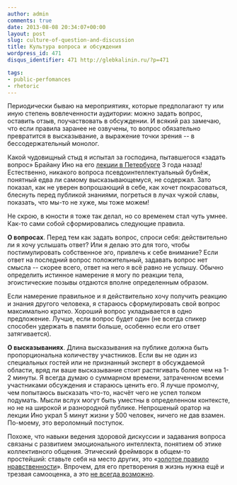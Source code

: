 ```yaml
---
author: admin
comments: true
date: 2013-08-08 20:34:07+00:00
layout: post
slug: culture-of-question-and-discussion
title: Культура вопроса и обсуждения
wordpress_id: 471
disqus_identifier: 471 http://glebkalinin.ru/?p=471

tags:
- public-perfomances
- rhetoric
---
```


Периодически бываю на мероприятиях, которые предполагают ту или иную степень вовлеченности аудитории: можно задать вопрос, оставить отзыв, поучаствовать в обсуждении. И всякий раз замечаю, что если правила заранее не озвучены, то вопрос обязательно превратится в высказывание, а выражение точки зрения -- в бессодержательный монолог. 

Какой чудовищный стыд я испытал за господина, пытавшегося «задать вопрос» Брайану Ино на его [лекции в Петербурге](http://glebkalinin.ru/brian-eno/) 3 года назад! Естественно, никакого вопроса псевдоинтеллектуальный бубнёж, понятный едва ли самому высказывающемуся, не содержал. Зато показал, как не уверен вопрошающий в себе, как хочет покрасоваться, блеснуть перед публикой знаниями, погреться в лучах чужой славы, показать, что мы-то не хуже, мы тоже можем!

Не скрою, в юности я тоже так делал, но со временем стал чуть умнее. Как-то сами собой сформировались следующие правила.

**О вопросах**. Перед тем как задать вопрос, спроси себя: действительно ли я хочу услышать ответ? Или я делаю это для того, чтобы постимулировать собственное эго, привлечь к себе внимание? Если ответ на последний вопрос положительный, задавать вопрос нет смысла -- скорее всего, ответ на него я всё равно не услышу. Обычно определить истинное намерение я могу по реакции тела, эгоистические позывы отдаются вполне определенным образом.

Если намерение правильное и я действительно хочу получить реакцию и знания другого человека, я стараюсь сформулировать свой вопрос максимально кратко. Хороший вопрос укладывается в одно предложение. Лучше, если вопрос будет один (не всегда спикер способен удержать в памяти больше, особенно если его ответ затягивается).

**О высказываниях**. Длина высказывания на публике должна быть пропорциональна количеству участников. Если вы не один из специальных гостей или не признанный эксперт в обсуждаемой области, вряд ли ваше высказывание стоит растягивать более чем на 1-2 минуты. Я всегда думаю о суммарном времени, затраченном всеми участниками обсуждения и стараюсь ценить его. Я лучше промолчу, чем попытаюсь высказать что-то, насчёт чего не успел толком подумать. Мысли вслух могут быть уместны в определенном контексте, но не на широкой и разнородной публике. Непрошеный оратор на лекции Ино украл 5 минут жизни у 500 человек, ничего не дав взамен. По-моему, это вероломный поступок. 

Похоже, что навыки ведения здоровой дискуссии и задавания вопроса связаны с развитием эмоционального интеллекта, понятием об этике коллективного общения. Этический фреймворк в общем-то простейший: ставьте себя на место других, это «[золотое правило нравственности](http://ru.wikipedia.org/wiki/%D0%97%D0%BE%D0%BB%D0%BE%D1%82%D0%BE%D0%B5_%D0%BF%D1%80%D0%B0%D0%B2%D0%B8%D0%BB%D0%BE_%D0%BD%D1%80%D0%B0%D0%B2%D1%81%D1%82%D0%B2%D0%B5%D0%BD%D0%BD%D0%BE%D1%81%D1%82%D0%B8#.D0.92.D0.B8.D0.B4.D1.8B_.D0.B7.D0.BE.D0.BB.D0.BE.D1.82.D0.BE.D0.B3.D0.BE_.D0.BF.D1.80.D0.B0.D0.B2.D0.B8.D0.BB.D0.B0)». Впрочем, для его претворения в жизнь нужна ещё и трезвая самооценка, а это [не всегда возможно](http://ru.wikipedia.org/wiki/%D0%AD%D1%84%D1%84%D0%B5%D0%BA%D1%82_%D0%94%D0%B0%D0%BD%D0%BD%D0%B8%D0%BD%D0%B3%D0%B0_%E2%80%94_%D0%9A%D1%80%D1%8E%D0%B3%D0%B5%D1%80%D0%B0).
